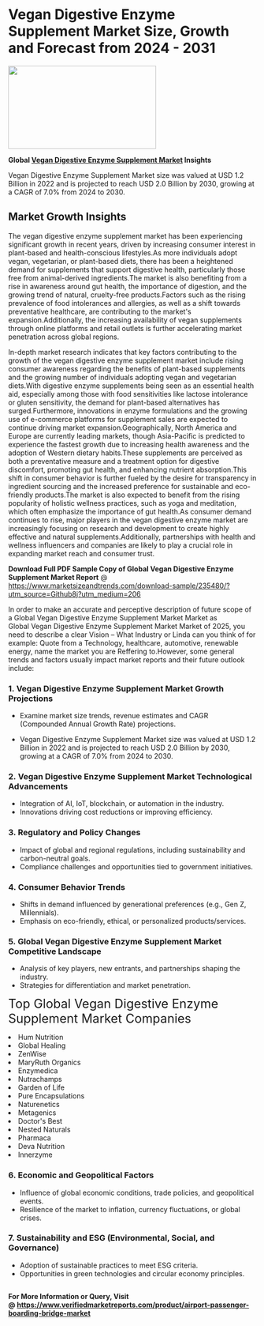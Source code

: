 <H1>Vegan Digestive Enzyme Supplement Market Size, Growth and Forecast from 2024 - 2031</H1><img class="aligncenter size-medium wp-image-584254" src="https://thirdeyenews.in/wp-content/uploads/2024/09/Global-Market-Research-300x168.jpeg" alt="" width="300" height="168" /><p><strong>Global&nbsp;<a href="https://www.marketsizeandtrends.com/download-sample/235480/?utm_source=Github8j?utm_medium=206">Vegan Digestive Enzyme Supplement Market</a> Insights</strong></p><p>Vegan Digestive Enzyme Supplement Market size was valued at USD 1.2 Billion in 2022 and is projected to reach USD 2.0 Billion by 2030, growing at a CAGR of 7.0% from 2024 to 2030.</p><p><h2>Market Growth Insights</h2> <p>The vegan digestive enzyme supplement market has been experiencing significant growth in recent years, driven by increasing consumer interest in plant-based and health-conscious lifestyles.As more individuals adopt vegan, vegetarian, or plant-based diets, there has been a heightened demand for supplements that support digestive health, particularly those free from animal-derived ingredients.The market is also benefiting from a rise in awareness around gut health, the importance of digestion, and the growing trend of natural, cruelty-free products.Factors such as the rising prevalence of food intolerances and allergies, as well as a shift towards preventative healthcare, are contributing to the market's expansion.Additionally, the increasing availability of vegan supplements through online platforms and retail outlets is further accelerating market penetration across global regions.</p> <p>In-depth market research indicates that key factors contributing to the growth of the vegan digestive enzyme supplement market include rising consumer awareness regarding the benefits of plant-based supplements and the growing number of individuals adopting vegan and vegetarian diets.With digestive enzyme supplements being seen as an essential health aid, especially among those with food sensitivities like lactose intolerance or gluten sensitivity, the demand for plant-based alternatives has surged.Furthermore, innovations in enzyme formulations and the growing use of e-commerce platforms for supplement sales are expected to continue driving market expansion.Geographically, North America and Europe are currently leading markets, though Asia-Pacific is predicted to experience the fastest growth due to increasing health awareness and the adoption of Western dietary habits.These supplements are perceived as both a preventative measure and a treatment option for digestive discomfort, promoting gut health, and enhancing nutrient absorption.This shift in consumer behavior is further fueled by the desire for transparency in ingredient sourcing and the increased preference for sustainable and eco-friendly products.The market is also expected to benefit from the rising popularity of holistic wellness practices, such as yoga and meditation, which often emphasize the importance of gut health.As consumer demand continues to rise, major players in the vegan digestive enzyme market are increasingly focusing on research and development to create highly effective and natural supplements.Additionally, partnerships with health and wellness influencers and companies are likely to play a crucial role in expanding market reach and consumer trust.</p> <p><span class=""><strong>Download Full PDF Sample Copy of Global Vegan Digestive Enzyme Supplement Market Report</strong> @ <a href="https://www.marketsizeandtrends.com/download-sample/235480/?utm_source=Github8j?utm_medium=206" target="_blank">https://www.marketsizeandtrends.com/download-sample/235480/?utm_source=Github8j?utm_medium=206</a></span></p><p>In order to make an accurate and perceptive description of future scope of a Global&nbsp;Vegan Digestive Enzyme Supplement Market Market as Global&nbsp;Vegan Digestive Enzyme Supplement Market Market of 2025, you need to describe a clear Vision &ndash; What Industry or Linda can you think of for example: Quote from a Technology, healthcare, automotive, renewable energy, name the market you are Reffering to.However, some general trends and factors usually impact market reports and their future outlook include:</p><h3>1.&nbsp;<strong>Vegan Digestive Enzyme Supplement Market Growth Projections</strong></h3><ul><li>Examine market size trends, revenue estimates and CAGR (Compounded Annual Growth Rate) projections.</li><li><p>Vegan Digestive Enzyme Supplement Market size was valued at USD 1.2 Billion in 2022 and is projected to reach USD 2.0 Billion by 2030, growing at a CAGR of 7.0% from 2024 to 2030.</p></li></ul><h3>2.&nbsp;<strong>Vegan Digestive Enzyme Supplement Market Technological Advancements</strong></h3><ul><li>Integration of AI, IoT, blockchain, or automation in the industry.</li><li>Innovations driving cost reductions or improving efficiency.</li></ul><h3>3.&nbsp;<strong>Regulatory and Policy Changes</strong></h3><ul><li>Impact of global and regional regulations, including sustainability and carbon-neutral goals.</li><li>Compliance challenges and opportunities tied to government initiatives.</li></ul><h3>4.&nbsp;<strong>Consumer Behavior Trends</strong></h3><ul><li>Shifts in demand influenced by generational preferences (e.g., Gen Z, Millennials).</li><li>Emphasis on eco-friendly, ethical, or personalized products/services.</li></ul><h3>5.&nbsp;<strong>Global Vegan Digestive Enzyme Supplement Market Competitive Landscape</strong></h3><ul><li>Analysis of key players, new entrants, and partnerships shaping the industry.</li><li>Strategies for differentiation and market penetration.</li></ul><p data-pm-slice="1 1 []"><span style="color: inherit; font-family: inherit; font-size: 25px;">Top Global Vegan Digestive Enzyme Supplement Market Companies</span></p><div class="" data-test-id=""><p><li>Hum Nutrition</li><li> Global Healing</li><li> ZenWise</li><li> MaryRuth Organics</li><li> Enzymedica</li><li> Nutrachamps</li><li> Garden of Life</li><li> Pure Encapsulations</li><li> Naturenetics</li><li> Metagenics</li><li> Doctor's Best</li><li> Nested Naturals</li><li> Pharmaca</li><li> Deva Nutrition</li><li> Innerzyme</li></p></div><h3>6.&nbsp;<strong>Economic and Geopolitical Factors</strong></h3><ul><li>Influence of global economic conditions, trade policies, and geopolitical events.</li><li>Resilience of the market to inflation, currency fluctuations, or global crises.</li></ul><h3>7.&nbsp;<strong>Sustainability and ESG (Environmental, Social, and Governance)</strong></h3><ul><li>Adoption of sustainable practices to meet ESG criteria.</li><li>Opportunities in green technologies and circular economy principles.</li></ul><h2><strong style="font-size: 14px;">For More Information or Query, Visit @&nbsp;</strong><a style="background-color: #ffffff; font-size: 14px;" href="https://www.marketsizeandtrends.com/report/vegan-digestive-enzyme-supplement-market/" target="_blank">https://www.verifiedmarketreports.com/product/airport-passenger-boarding-bridge-market</a></h2>